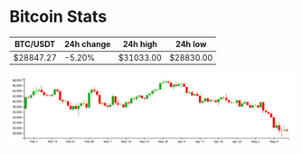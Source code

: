 # Bitcoin Stats

BTC/USDT|24h change|24h high|24h low|
|---|---|---|---|
|$28847.27|-5.20%|$31033.00|$28830.00|

<img src="./chart.svg">
